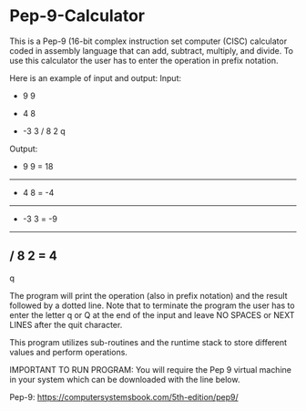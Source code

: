 # Pep-9-Calculator
This is a Pep-9 (16-bit complex instruction set computer (CISC) calculator coded in assembly language that can add, subtract, multiply, and divide. To use this calculator the user has to enter the operation in prefix notation.

Here is an example of input and output:
Input:
+ 9 9
- 4 8
* -3 3
/ 8 2
q

Output:
+ 9 9 = 18
--------
- 4 8 = -4
--------
* -3 3 = -9
--------
/ 8 2 = 4
--------
q

The program will print the operation (also in prefix notation) and the result followed by a dotted line. Note that to terminate the program the user has to enter the letter q or Q at the end of the input and leave NO SPACES or NEXT LINES after the quit character.

This program utilizes sub-routines and the runtime stack to store different values and perform operations.

IMPORTANT TO RUN PROGRAM: You will require the Pep 9 virtual machine in your system which can be downloaded with the line below.

Pep-9: https://computersystemsbook.com/5th-edition/pep9/
